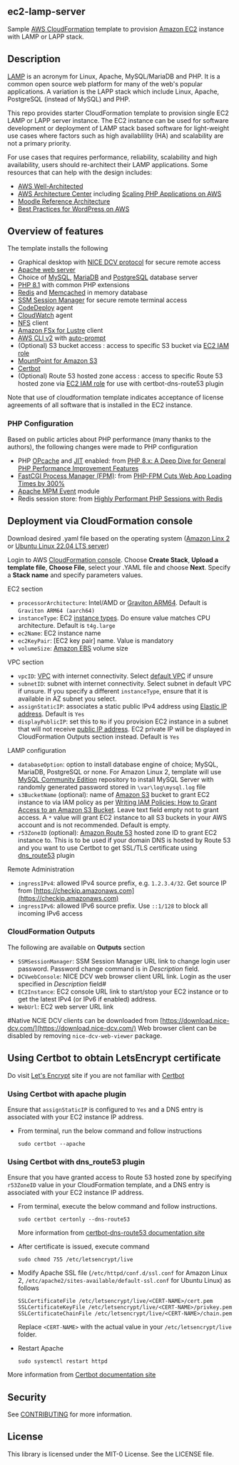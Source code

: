 ## ec2-lamp-server
Sample [AWS CloudFormation](https://aws.amazon.com/cloudformation/) template to provision [Amazon EC2](https://aws.amazon.com/ec2/) instance with LAMP or LAPP stack.

## Description
[LAMP](https://aws.amazon.com/what-is/lamp-stack/) is an acronym for Linux, Apache, MySQL/MariaDB and PHP. It is a common open source web platform for many of the web's popular applications.  A variation is the LAPP stack which include Linux, Apache, PostgreSQL (instead of MySQL) and PHP. 

This repo provides starter CloudFormation template to provision single EC2 LAMP or LAPP server instance. The EC2 instance can be used for software development or deployment of LAMP stack based software for light-weight use cases where factors such as high availablility (HA) and scalability are not a primary priority. 

For use cases that requires performance, reliability, scalability and high availability, users should re-architect their LAMP applications. Some resources that can help with the design includes:
- [AWS Well-Architected](https://aws.amazon.com/architecture/well-architected/)
- [AWS Architecture Center](https://aws.amazon.com/architecture) including [Scaling PHP Applications on AWS](https://d1.awsstatic.com/architecture-diagrams/ArchitectureDiagrams/scaling-PHP-applications-on-AWS-ra.pdf)
- [Moodle Reference Architecture](https://docs.aws.amazon.com/architecture-diagrams/latest/moodle-learning-management-system-on-aws/moodle-learning-management-system-on-aws.html)
- [Best Practices for WordPress on AWS](https://docs.aws.amazon.com/whitepapers/latest/best-practices-wordpress/reference-architecture.html)

## Overview of features
The template installs the following
- Graphical desktop with [NICE DCV protocol](https://aws.amazon.com/hpc/dcv/) for secure remote access
- [Apache web server](https://www.apache.org/)
- Choice of [MySQL](https://www.mysql.com/), [MariaDB](https://mariadb.org/) and [PostgreSQL](https://www.postgresql.org/) database server
- [PHP 8.1](https://www.php.net/releases/8.1/en.php) with common PHP extensions
- [Redis](https://redis.io/) and [Memcached](https://memcached.org/) in memory database
- [SSM Session Manager](https://docs.aws.amazon.com/systems-manager/latest/userguide/session-manager.html) for secure remote terminal access
- [CodeDeploy](https://aws.amazon.com/codedeploy/) agent
- [CloudWatch](https://aws.amazon.com/cloudwatch/) agent
- [NFS](https://aws.amazon.com/efs/) client
- [Amazon FSx for Lustre](https://aws.amazon.com/fsx/lustre/) client
- [AWS CLI v2](https://aws.amazon.com/blogs/developer/aws-cli-v2-is-now-generally-available/) with [auto-prompt](https://docs.aws.amazon.com/cli/latest/userguide/cli-usage-parameters-prompting.html)
- (Optional) S3 bucket access : access to specific S3 bucket via [EC2 IAM role](https://docs.aws.amazon.com/AWSEC2/latest/UserGuide/iam-roles-for-amazon-ec2.html)
- [MountPoint for Amazon S3](https://aws.amazon.com/blogs/aws/mountpoint-for-amazon-s3-generally-available-and-ready-for-production-workloads/) 
- [Certbot](https://certbot.eff.org/)
- (Optional) Route 53 hosted zone access : access to specific Route 53 hosted zone via [EC2 IAM role](https://docs.aws.amazon.com/AWSEC2/latest/UserGuide/iam-roles-for-amazon-ec2.html) for use with certbot-dns-route53 plugin

  
Note that use of cloudformation template indicates acceptance of license agreements of all software that is installed in the EC2 instance. 


### PHP Configuration
Based on public articles about PHP performance (many thanks to the authors), the following changes were made to PHP configuration

- PHP [OPcache](https://www.php.net/manual/en/book.opcache.php) and [JIT](https://php.watch/versions/8.0/JIT) enabled: from [PHP 8.x: A Deep Dive for General PHP Performance Improvement Features](https://accesto.com/blog/php-performance-improvement-features/)
- [FastCGI Process Manager (FPM)](https://www.php.net/manual/en/install.fpm.php): from [PHP-FPM Cuts Web App Loading Times by 300%](https://www.cloudways.com/blog/php-fpm-on-cloud/) 
- [Apache MPM Event](https://httpd.apache.org/docs/2.4/mod/event.html) module
- Redis session store: from [Highly Performant PHP Sessions with Redis](https://levelup.gitconnected.com/highly-performant-php-sessions-with-redis-b2dc17b4f4e4)

## Deployment via CloudFormation console
Download desired .yaml file based on the operating system ([Amazon Linx 2](https://aws.amazon.com/amazon-linux-2/) or [Ubuntu Linux 22.04 LTS server](https://releases.ubuntu.com/jammy/)) 

Login to AWS [CloudFormation console](https://console.aws.amazon.com/cloudformation/home#/stacks/create/template). Choose **Create Stack**, **Upload a template file**, **Choose File**, select your .YAML file and choose **Next**. Specify a **Stack name** and specify parameters values. 

EC2 section
- `processorArchitecture`: Intel/AMD or [Graviton ARM64](https://aws.amazon.com/ec2/graviton/). Default is `Graviton ARM64 (aarch64)`
- `instanceType`: EC2 [instance types](https://aws.amazon.com/ec2/instance-types/). Do ensure value matches CPU architecture. Default is `t4g.large`
- `ec2Name`: EC2 instance name 
- `ec2KeyPair`: [EC2 key pair] name. Value is mandatory
- `volumeSize`: [Amazon EBS](https://docs.aws.amazon.com/AWSEC2/latest/UserGuide/AmazonEBS.html) volume size

VPC section
- `vpcID`: [VPC](https://docs.aws.amazon.com/vpc/latest/userguide/what-is-amazon-vpc.html) with internet connectivity. Select [default VPC](https://docs.aws.amazon.com/vpc/latest/userguide/default-vpc.html) if unsure
- `subnetID`: subnet with internet connectivity. Select subnet in default VPC if unsure. If you specify a different `instanceType`, ensure that it is available in AZ subnet you select. 
- `assignStaticIP`: associates a static public IPv4 address using [Elastic IP address](https://docs.aws.amazon.com/AWSEC2/latest/UserGuide/elastic-ip-addresses-eip.html). Default is `Yes`
- `displayPublicIP`: set this to `No` if you provision EC2 instance in a subnet that will not receive [public IP address](https://docs.aws.amazon.com/AWSEC2/latest/UserGuide/using-instance-addressing.html#concepts-public-addresses). EC2 private IP will be displayed in CloudFormation Outputs section instead. Default is `Yes`

LAMP configuration
- `databaseOption`: option to install database engine of choice;  MySQL, MariaDB, PostgreSQL or none. For Amazon Linux 2, template will use [MySQL Community Edition](https://www.mysql.com/products/community/) repository to install MySQL Server with randomly generated password stored in `\var\log\mysql.log` file
- `s3BucketName` (optional): name of [Amazon S3](https://aws.amazon.com/s3/) bucket to grant EC2 instance to via IAM policy as per [Writing IAM Policies: How to Grant Access to an Amazon S3 Bucket](https://aws.amazon.com/blogs/security/writing-iam-policies-how-to-grant-access-to-an-amazon-s3-bucket/).  Leave text field empty not to grant access. A `*` value will grant EC2 instance to all S3 buckets in your AWS account and is not recommended. Default is empty.
- `r53ZoneID` (optional): [Amazon Route 53](https://aws.amazon.com/route53/) hosted zone ID to grant EC2 instance to. This is to be used if your domain DNS is hosted by Route 53 and you want to use Certbot to get SSL/TLS certificate using [dns_route53](https://certbot-dns-route53.readthedocs.io/) plugin

Remote Administration
- `ingressIPv4`: allowed IPv4 source prefix, e.g. `1.2.3.4/32`. Get source IP from [https://checkip.amazonaws.com](https://checkip.amazonaws.com)
- `ingressIPv6`: allowed IPv6 source prefix. Use `::1/128` to block all incoming IPv6 access


### CloudFormation Outputs
The following are available on **Outputs** section 
- `SSMSessionManager`: SSM Session Manager URL link to change login user password. Password change command is in *Description* field.
- `DCVwebConsole`: NICE DCV web browser client URL link. Login as the user specified in *Description* field# 
- `EC2Instance`: EC2 console URL link to start/stop your EC2 instance or to get the latest IPv4 (or IPv6 if enabled) address.
- `WebUrl`: EC2 web server URL link

#Native NCIE DCV clients can be downloaded from [https://download.nice-dcv.com/](https://download.nice-dcv.com/)
Web browser client can be disabled by removing `nice-dcv-web-viewer` package.


## Using Certbot to obtain LetsEncrypt certificate
Do visit [Let's Encrypt](https://letsencrypt.org/) site if you are not familiar with [Certbot](https://certbot.eff.org/)

### Using Certbot with apache plugin
Ensure that `assignStaticIP` is configured to `Yes` and a DNS entry is associated with your EC2 instance IP address.

- From terminal, run the below command and follow instructions
  ```
  sudo certbot --apache
  ```

### Using Certbot with dns_route53 plugin
Ensure that you have granted access to Route 53 hosted zone by specifying `r53ZoneID` value in your CloudFormation template, and a DNS entry is associated with your EC2 instance IP address.

- From terminal, execute the below command and follow instructions.  
  ```
  sudo certbot certonly --dns-route53
  ```
  More information from [certbot-dns-route53 documentation site](https://certbot-dns-route53.readthedocs.io)

- After certificate is issued, execute command
  ```
  sudo chmod 755 /etc/letsencrypt/live
  ```

- Modify Apache SSL file (`/etc/httpd/conf.d/ssl.conf` for Amazon Linux 2, `/etc/apache2/sites-available/default-ssl.conf` for Ubuntu Linux) as follows
  ```
  SSLCertificateFile /etc/letsencrypt/live/<CERT-NAME>/cert.pem
  SSLCertificateKeyFile /etc/letsencrypt/live/<CERT-NAME>/privkey.pem
  SSLCertificateChainFile /etc/letsencrypt/live/<CERT-NAME>/chain.pem
  ```
  Replace `<CERT-NAME>` with the actual value in your `/etc/letsencrypt/live` folder.

- Restart Apache
  ```
  sudo systemctl restart httpd
  ```

More information from [Certbot documentation site](https://eff-certbot.readthedocs.io/en/stable/using.html#where-are-my-certificates)


## Security

See [CONTRIBUTING](CONTRIBUTING.md#security-issue-notifications) for more information.

## License

This library is licensed under the MIT-0 License. See the LICENSE file.

